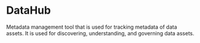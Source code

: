 # DataHub

Metadata management tool that is used for tracking metadata of data assets. It is used for discovering, understanding,
and governing data assets.